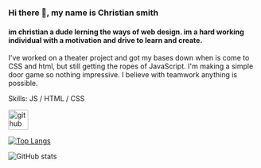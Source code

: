 ### Hi there 👋, my name is Christian smith
#### im christian a dude lerning the ways of web design. im a hard working individual with a motivation and drive to learn and create.
I've worked on a theater project and got my bases down when is come to CSS and html, but still getting the ropes of JavaScript. I'm making a simple door game so nothing impressive. I believe with teamwork anything is possible.

Skills: JS / HTML / CSS



[<img src='https://cdn.jsdelivr.net/npm/simple-icons@3.0.1/icons/github.svg' alt='github' height='40'>](https://github.com/csmith120)  

[![Top Langs](https://github-readme-stats.vercel.app/api/top-langs/?username=csmith120)](https://github.com/anuraghazra/github-readme-stats)

![GitHub stats](https://github-readme-stats.vercel.app/api?username=csmith120&show_icons=true)  


